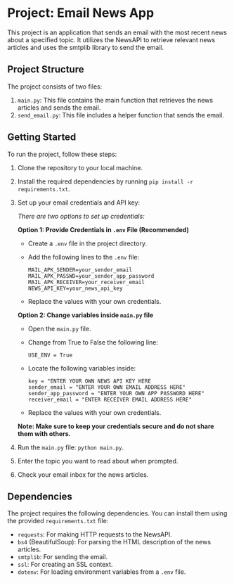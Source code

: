 # Project: Email News App

This project is an application that sends an email with the most recent news about a specified topic. It utilizes the NewsAPI to retrieve relevant news articles and uses the smtplib library to send the email.

## Project Structure

The project consists of two files:

1. `main.py`: This file contains the main function that retrieves the news articles and sends the email.
2. `send_email.py`: This file includes a helper function that sends the email.

## Getting Started

To run the project, follow these steps:

1. Clone the repository to your local machine.
2. Install the required dependencies by running `pip install -r requirements.txt`.
3. Set up your email credentials and API key:

   *There are two options to set up credentials:*

   **Option 1: Provide Credentials in `.env` File (Recommended)**

   - Create a `.env` file in the project directory.
   - Add the following lines to the `.env` file:

     ```
     MAIL_APK_SENDER=your_sender_email 
     MAIL_APK_PASSWD=your_sender_app_password 
     MAIL_APK_RECEIVER=your_receiver_email 
     NEWS_API_KEY=your_news_api_key
     ```
   - Replace the values with your own credentials.
   
   **Option 2: Change variables inside `main.py` file**

   - Open the `main.py` file.
   - Change from True to False the following line:
     ```
     USE_ENV = True
     ```
   - Locate the following variables inside:

     ```
     key = "ENTER YOUR OWN NEWS API KEY HERE
     sender_email = "ENTER YOUR OWN EMAIL ADDRESS HERE"
     sender_app_password = "ENTER YOUR OWN APP PASSWORD HERE"
     receiver_email = "ENTER RECEIVER EMAIL ADDRESS HERE"
     ```
   - Replace the values with your own credentials.

   <b>Note: Make sure to keep your credentials secure and do not share them with others.</b>
4. Run the `main.py` file: `python main.py`.
5. Enter the topic you want to read about when prompted.
6. Check your email inbox for the news articles.

## Dependencies

The project requires the following dependencies. You can install them using the provided `requirements.txt` file:

- `requests`: For making HTTP requests to the NewsAPI.
- `bs4` (BeautifulSoup): For parsing the HTML description of the news articles.
- `smtplib`: For sending the email.
- `ssl`: For creating an SSL context.
- `dotenv`: For loading environment variables from a `.env` file.
